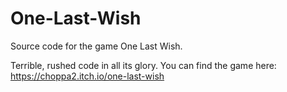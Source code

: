 # One-Last-Wish
Source code for the game One Last Wish.

Terrible, rushed code in all its glory.
You can find the game here:
https://choppa2.itch.io/one-last-wish
